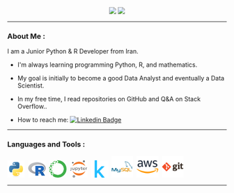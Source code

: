 <!---
[![Anurag's GitHub stats](https://github-readme-stats.vercel.app/api?username=AmirMotefaker&show_icons=true&theme=vue)](https://github.com/anuraghazra/github-readme-stats)

[![Readme Card](https://github-readme-stats.vercel.app/api/pin/?username=AmirMotefaker&repo=ProjectEuler)](https://github.com/anuraghazra/github-readme-stats)
[![Readme Card](https://github-readme-stats.vercel.app/api/pin/?username=AmirMotefaker&repo=mycode)](https://github.com/anuraghazra/github-readme-stats)
[![Top Langs](https://github-readme-stats.vercel.app/api/top-langs/?username=AmirMotefaker&layout=compact)](https://github.com/anuraghazra/github-readme-stats)

[![willianrod's wakatime stats](https://github-readme-stats.vercel.app/api/wakatime?username=AmirMotefaker)](https://github.com/anuraghazra/github-readme-stats)
--->



<!--- <div id="header" align="center">
  <img src="https://media1.giphy.com/media/coxQHKASG60HrHtvkt/giphy.gif" width="200"/>
</div>
--->

<div id="header" align="center">
  <img src="https://www.python.org/static/community_logos/python-logo-generic.svg" width="200"/>
  <img src="https://www.r-project.org/logo/Rlogo.svg" width="100"/>
</div>

<!--- <div id="badges">
  <a href="https://www.linkedin.com/in/amirmotefaker">
    <img src="https://img.shields.io/badge/LinkedIn-blue?style=for-the-badge&logo=linkedin&logoColor=white" alt="LinkedIn Badge"/>
  </a>
  <a href="your-youtube-URL">
    <img src="https://img.shields.io/badge/YouTube-red?style=for-the-badge&logo=youtube&logoColor=white" alt="Youtube Badge"/>
  </a> 
  <a href="https://twitter.com/AmirMotefaker">
    <img src="https://img.shields.io/badge/Twitter-blue?style=for-the-badge&logo=twitter&logoColor=white" alt="Twitter Badge"/>
  </a>
    <img src="https://komarev.com/ghpvc/?username=amirmotefaker&style=flat-square&color=blue" alt=""/>
--->
<!---  <h1>
  hey there
  <img src="https://media.giphy.com/media/hvRJCLFzcasrR4ia7z/giphy.gif" width="30px"/>
</h1>
--->

<!--- <div align="center">
  <img src="https://media.giphy.com/media/dWesBcTLavkZuG35MI/giphy.gif" width="600" height="300"/>
</div>
--->

</div>

---
<!---
### :technologist: About Me :
--->


### About Me :
I am a Junior Python & R Developer from Iran.

- I'm always learning programming Python, R, and mathematics.

- My goal is initially to become a good Data Analyst and eventually a Data Scientist.

- In my free time, I read repositories on GitHub and Q&A on Stack Overflow..

- How to reach me: [![Linkedin Badge](https://img.shields.io/badge/LinkedIn-blue?style=for-the-badge&logo=linkedin&logoColor=white)](https://www.linkedin.com/in/amirmotefaker)

<!---
- :telescope: I'm always learning Python.

- :seedling: My goal is Data Science.

- :zap: In my spare time, I read repositories on GitHub and Q&A on Stack Overflow.

- :mailbox: How to reach me: [![Linkedin Badge](https://img.shields.io/badge/LinkedIn-blue?style=for-the-badge&logo=linkedin&logoColor=white)](https://www.linkedin.com/in/amirmotefaker)
--->

 
---
<!---
### :hammer_and_wrench: Languages and Tools :
--->
### Languages and Tools :
<div>
  <img src="https://github.com/devicons/devicon/blob/master/icons/python/python-original.svg" title="Python" alt="Python" width="40" height="40"/>&nbsp;
  <img src="https://github.com/devicons/devicon/blob/master/icons/r/r-original.svg" title="R" alt="R" width="40" height="40"/>&nbsp;
  <img src="https://github.com/devicons/devicon/blob/master/icons/anaconda/anaconda-original.svg" title="anaconda" alt="anaconda" width="40" height="40"/>&nbsp;
  <img src="https://github.com/devicons/devicon/blob/master/icons/jupyter/jupyter-original-wordmark.svg" title="jupyter" alt="jupyter" width="40" height="40"/>&nbsp;
  <img src="https://github.com/devicons/devicon/blob/master/icons/kaggle/kaggle-original.svg" title="kaggle" alt="kaggle" width="40" height="40"/>&nbsp;
  <img src="https://github.com/devicons/devicon/blob/master/icons/mysql/mysql-original-wordmark.svg" title="MySQL"  alt="MySQL" width="50" height="50"/>&nbsp;
  <img src="https://github.com/devicons/devicon/blob/master/icons/amazonwebservices/amazonwebservices-original-wordmark.svg" title="AWS" alt="AWS" width="50" height="50"/>&nbsp;
  <img src="https://github.com/devicons/devicon/blob/master/icons/git/git-original-wordmark.svg" title="Git" **alt="Git" width="50" height="50"/>
</div>

---
<!---
### :fire: My Stats :
--->


<!---
### My Stats :

[![Anurag's GitHub stats](https://github-readme-stats.vercel.app/api?username=AmirMotefaker&show_icons=true&theme=vue)](https://github.com/anuraghazra/github-readme-stats)
[![Top Langs](https://github-readme-stats.vercel.app/api/top-langs/?username=AmirMotefaker&layout=compact)](https://github.com/anuraghazra/github-readme-stats)

<!---
[![GitHub Streak](http://github-readme-streak-stats.herokuapp.com?user=amirmotefaker&theme=vue-dark&hide_border=true&date_format=M%20j%5B%2C%20Y%5D)](https://git.io/streak-stats)
[![Top Langs](https://github-readme-stats.vercel.app/api/top-langs/?username=amirmotefaker&layout=compact&theme=vision-friendly-dark)](https://github.com/anuraghazra/github-readme-stats)
--->

<!---
AmirMotefaker/AmirMotefaker is a ✨ special ✨ repository because its `README.md` (this file) appears on your GitHub profile.
You can click the Preview link to take a look at your changes.
--->
